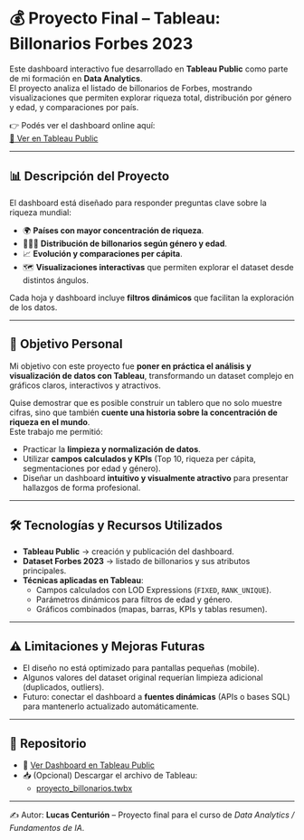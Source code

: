 # 💰 Proyecto Final – Tableau: Billonarios Forbes 2023  

Este dashboard interactivo fue desarrollado en **Tableau Public** como parte de mi formación en **Data Analytics**.  
El proyecto analiza el listado de billonarios de Forbes, mostrando visualizaciones que permiten explorar riqueza total, distribución por género y edad, y comparaciones por país.  

👉 Podés ver el dashboard online aquí:  
[🔗 Ver en Tableau Public](https://public.tableau.com/app/profile/lucas.centurion/viz/TP_Final_Billonarios/Portada?publish=yes)  

---

## 📊 Descripción del Proyecto  

El dashboard está diseñado para responder preguntas clave sobre la riqueza mundial:  

- 🌍 **Países con mayor concentración de riqueza**.  
- 👩‍🦰👨 **Distribución de billonarios según género y edad**.  
- 📈 **Evolución y comparaciones per cápita**.  
- 🗺️ **Visualizaciones interactivas** que permiten explorar el dataset desde distintos ángulos.  

Cada hoja y dashboard incluye **filtros dinámicos** que facilitan la exploración de los datos.  

---

## 🧩 Objetivo Personal  

Mi objetivo con este proyecto fue **poner en práctica el análisis y visualización de datos con Tableau**, transformando un dataset complejo en gráficos claros, interactivos y atractivos.  

Quise demostrar que es posible construir un tablero que no solo muestre cifras, sino que también **cuente una historia sobre la concentración de riqueza en el mundo**.  
Este trabajo me permitió:  

- Practicar la **limpieza y normalización de datos**.  
- Utilizar **campos calculados y KPIs** (Top 10, riqueza per cápita, segmentaciones por edad y género).  
- Diseñar un dashboard **intuitivo y visualmente atractivo** para presentar hallazgos de forma profesional.  

---

## 🛠️ Tecnologías y Recursos Utilizados  

- **Tableau Public** → creación y publicación del dashboard.  
- **Dataset Forbes 2023** → listado de billonarios y sus atributos principales.  
- **Técnicas aplicadas en Tableau**:  
  - Campos calculados con LOD Expressions (`FIXED`, `RANK_UNIQUE`).  
  - Parámetros dinámicos para filtros de edad y género.  
  - Gráficos combinados (mapas, barras, KPIs y tablas resumen).  

---

## ⚠️ Limitaciones y Mejoras Futuras  

- El diseño no está optimizado para pantallas pequeñas (mobile).  
- Algunos valores del dataset original requerían limpieza adicional (duplicados, outliers).  
- Futuro: conectar el dashboard a **fuentes dinámicas** (APIs o bases SQL) para mantenerlo actualizado automáticamente.  

---

## 📂 Repositorio  

- 🔗 [Ver Dashboard en Tableau Public](https://public.tableau.com/app/profile/lucas.centurion/viz/TP_Final_Billonarios/Portada?publish=yes)  
- 📥 (Opcional) Descargar el archivo de Tableau:  
  - [proyecto_billonarios.twbx](./tableau/proyecto_billonarios.twbx)  

---

✍️ Autor: **Lucas Centurión** – Proyecto final para el curso de *Data Analytics / Fundamentos de IA*.  
